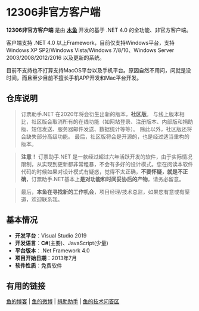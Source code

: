 # 12306非官方客户端

**12306非官方客户端** 是由 [**木鱼**](https://blog.fishlee.net/) 开发的基于 .NET 4.0 的全功能、非官方客户端。  

客户端支持 .NET 4.0 以上Framework，目前仅支持Windows平台，支持Windows XP SP2/Windows Vista/Windows 7/8/10、Windows Server 2003/2008/2012/2016 以及更新的系统。

目前不支持也不打算支持MacOS平台以及手机平台。原因自然不用问，问就是没时间，而且至少目前不擅长手机APP开发和Mac平台开发。

## 仓库说明

> 订票助手.NET 在2020年将会衍生出新的版本，**社区版**。
> 与线上版本相比，社区版会取消所有的在线功能（如网站登录、注册版本、内部版和捐助版、短信发送、服务器邮件发送、数据统计等等）。
> 除此以外，社区版还将会缺失部分高级功能。
> 最后，社区版将会是开源的，也是经过适当重构的版本。

> **注意！** 订票助手.NET 是一款经过超过六年活跃开发的软件，由于实际情况限制，从实现到更新都非常粗暴，不会有多好的设计模式。您在阅读本软件代码的时候如果对设计模式有疑惑，觉得不太正确，**不要怀疑，就是不正确**，订票助手.NET基本上**是对功能和时间妥协后的产物**，请务必留意。

> 最后，**本鱼在寻找新的工作机会**，项目经理/技术总监，如果您有意或有渠道，欢迎联系我。

## 基本情况

- **开发平台**：Visual Studio 2019
- **开发语言**：**C#**(主要)、JavaScript(少量)
- **平台版本**：.Net Framework 4.0
- **项目开始日期**：2013年7月
- **软件性质**：免费软件

## 有用的链接

[鱼的博客](https://blog.fishlee.net/) | [鱼的微博](https://weibo.com/imcfish) | [捐助助手](https://blog.fishlee.net/about/donate/) | [鱼的技术问答区](https://ask.fishlee.net/)
